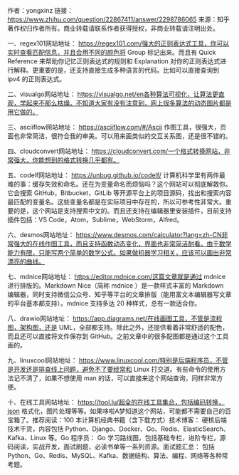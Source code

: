 作者：yongxinz
链接：https://www.zhihu.com/question/22867411/answer/2298786065
来源：知乎
著作权归作者所有。商业转载请联系作者获得授权，非商业转载请注明出处。

一、regex101网站地址： https://regex101.com/强大的正则表达式工具，你可以实时查看匹配信息，并且会用不同的颜色将 Group 标记出来。而且有 Quick Reference 来帮助你记忆正则表达式的规则和 Explanation 对你的正则表达式进行解释。更重要的是，还支持直接生成多种语言的代码。比如可以直接查询到 ipv4 的正则表达式。  

二、visualgo网站地址： https://visualgo.net/en各种算法可视化，让算法更直观，学起来不那么枯燥。不知道大家有没有注意到，网上很多算法的动态图片都是用它做的。  

三、asciiflow网站地址： https://asciiflow.com/#/Ascii 作图工具，很强大，页面也非常简洁，很符合我的审美。可以用来画类似的交互关系图，还是很不错的。

四、cloudconvert网站地址： https://cloudconvert.com/一个格式转换网站，非常强大，你能想到的格式转换几乎都有。   

五、codelf网站地址： https://unbug.github.io/codelf/ 计算机科学里有两件最难的事：缓存失效和命名。还在为变量命名而烦恼吗？这个网站可以彻底解救你。它会搜索 GitHub，Bitbucket，GitLib 等开源平台上的项目源码，找出和搜索内容最匹配的变量名。这些变量名都是在实际项目中存在的，所以可参考性非常大。重要的是，这个网站是支持搜索中文的。而且还支持在编辑器里安装插件，目前支持插件包括：VS Code，Atom，Sublime，WebStorm，Alfred。  

六、desmos网站地址： https://www.desmos.com/calculator?lang=zh-CN非常强大的在线作图工具，而且支持函数动态变化，界面也非常简洁耐看。由于数学能力有限，只能写两个简单的数学公式。如果做机器学习相关，应该可以画出非常漂亮的曲线。  

七、mdnice网站地址： https://editor.mdnice.com/这篇文章就是通过 mdnice 进行排版的。Markdown Nice（简称 mdnice ）是一款样式丰富的 Markdown 编辑器，同时支持微信公众号、知乎等平台的文章排版（能用富文本编辑器写文章的平台基本都支持）。mdnice 支持多达 20 种样式，总有一款适合你。

八、drawio网站地址： https://app.diagrams.net/在线画图工具，不管是流程图，架构图，还是 UML，全部都支持。除此之外，还提供看着非常舒适的配色，而且还可以直接将文件保存到 GitHub。之前文章中的很多配图都是通过这个工具画的。  


九、linuxcool网站地址： https://www.linuxcool.com/特别是后端程序员，不管是开发还是排查线上问题，避免不了要经常和 Linux 打交道。有些命令的使用方法记不清了，如果不想使用 man 的话，可以直接来这个网站查询，同样非常方便。

十、在线工具网站地址： https://tool.lu/超全的在线工具集合，包括编码转换，json 格式化，图片处理等等。如果哆啦A梦知道这个网站，可能都不需要自己的百宝箱了。推荐阅读：100 本计算机经典书籍（含下载方式）技术博客： 硬核后端技术干货，内容包括 Python、Django、Docker、Go、Redis、ElasticSearch、Kafka、Linux 等。Go 程序员： Go 学习路线图，包括基础专栏，进阶专栏，源码阅读，实战开发，面试刷题，必读书单等一系列资源。面试题汇总： 包括 Python、Go、Redis、MySQL、Kafka、数据结构、算法、编程、网络等各种常考题。